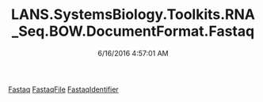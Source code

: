 ﻿---
title: LANS.SystemsBiology.Toolkits.RNA_Seq.BOW.DocumentFormat.Fastaq
date: 6/16/2016 4:57:01 AM
---

[Fastaq](T-LANS.SystemsBiology.Toolkits.RNA_Seq.BOW.DocumentFormat.Fastaq.Fastaq.html)
[FastaqFile](T-LANS.SystemsBiology.Toolkits.RNA_Seq.BOW.DocumentFormat.Fastaq.FastaqFile.html)
[FastaqIdentifier](T-LANS.SystemsBiology.Toolkits.RNA_Seq.BOW.DocumentFormat.Fastaq.FastaqIdentifier.html)
